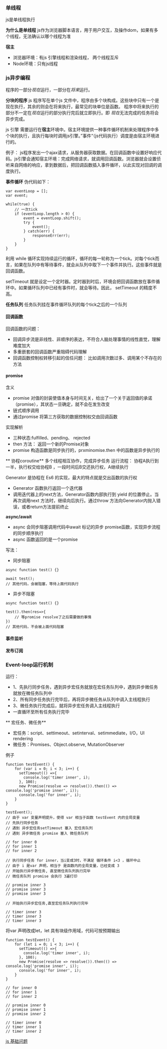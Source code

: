 ### 单线程
js是单线程执行

**为什么是单线程**
js作为浏览器脚本语言，用于用户交互，及操作dom，如果有多个线程，无法确认以哪个线程为准

**宿主**

- 浏览器环境：有js 引擎线程和渲染线程， 两个线程互斥
- Node环境：只有js线程


### js异步编程

程序的一部分*现在*运行，一部分在*将来*运行。

**分块的程序**
js 程序写在单个js 文件中，程序由多个块构成。这些块中只有一个是现在执行，其余的则会在将来执行，最常见的块单位是函数。
程序中将来执行的部分不一定在*现在*运行的部分执行完后就立即执行。即 *现在*无法完成的任务将会异步完成。

js 引擎 需要运行在**宿主**环境中。宿主环境提供一种事件循环机制来处理程序中多个块的执行，且执行每块时调用js引擎。”事件“（js代码执行）调度是由宿主环境进行的。

例子：
js程序发出一个ajax请求，从服务器获取数据。在回调函数中设置好响应代码。js引擎会通知宿主环境：完成网络请求，就调用回调函数。浏览器就会设置侦听来自网络的响应，拿到数据后，把回调函数插入事件循环，以此实现对回调的调度执行。

**事件循环**
伪代码如下：
```
var eventLoop = [];
var event;

while(true) {
    // 一次tick
    if (eventLoop.length > 0) {
        event = eventLoop.shift();
        try {
            event();
        } catch(err) {
            responseErr(err);
        }
    }
}

```
利用 while 循环实现持续运行的循环，循环的每一轮称为一个tick。对每个tick而言，如果在队列中有等待事件，就会从队列中取下一个事件并执行。这些事件就是回调函数。

setTimeout 就是设定一个定时器。定时器到时后，环境会把回调函数放在事件循环中。如果循环队列中已经有事件时，就会等待。因此， setTimeout 的精度不高。 

**任务队列**
任务队列挂在事件循环队列的每个tick之后的一个队列

#### 回调函数

回调函数的问题：

- 回调异步流是非线性、非顺序的表达，不符合人脑处理事情的线性直觉，理解难度加大
- 多重嵌套的回调函数严重阻碍代码理解
- 回调函数控制权转移引起的信任问题： 比如调用次数过多、调用某个不存在的方法


#### promise
含义
- promise 对值的封装使值本身与时间无关，给出了一个关于返回值的承诺（promise），其状态一旦确定，就不会在发生改变
- 链式顺序调用
- 通过promise 将第三方获取的数据控制权交由回调函数

实现解析
- 三种状态:fulfilled、pending、 rejected
- then 方法： 返回一个新的Promise对象
- promise 构造函数是同步执行的，prxminomise.then 中的函数是异步执行的


** 协程coroutine**
多个线程相互协作，完成异步任务
运行流程： 协程A执行到一半，执行权交给协程B ，一段时间后B交还执行权，A继续执行

Generator 是协程在 Es6 的实现，最大的特点就是交出函数的执行权
- Generator 函数执行返回一个迭代器
- 调用迭代器上的next方法，Generator函数内部执行到 yield 的位置停止。当再次调用next 方法时，继续向后执行。通过throw 方法向Generator内抛入错误，或者return方法提前终止


**async/await** 
- async 会同步阻塞调用代码中await 标记的异步 promise函数，实现异步流程的同步顺序执行
- async 函数返回的是一个promise 

写法：
- 同步阻塞
```
async function test() {}

await test();
// 其他代码，会被阻塞，等待上面代码执行

```


- 异步不阻塞
```
async function test() {}

test().then(res=>{
    // 等promise resolve了之后需要做的事情
})
// 其他代码，不会被上面代码阻塞

```

#### 事件监听

#### 发布订阅


### Event-loop运行机制

运行：
- 1、先执行同步任务，遇到异步宏任务就放在宏任务队列中，遇到异步微任务就放在微任务队列中
- 2、所有同步任务执行完毕后，再将异步微任务从队列中调入主线程执行
- 3、微任务执行完成后，就将异步宏任务调入主线程执行
- 一直循环至所有任务执行完毕

** 宏任务、微任务**
- 宏任务：script、settimeout、setinterval、setimmediate，I/O，UI rendering
- 微任务：Promises、Object.observe, MutationObserver


例子

```
function testEvent() {
    for (var i = 0; i < 3; i++) {
      setTimeout(() =>{
        console.log('timer inner', i);  
      }, 100);
      new Promise(resolve => resolve()).then(() => console.log('promise inner', i));
      console.log('for inner', i);    
    }  
}
 
testEvent();
// 由于 var 变量声明提升，使得 var 相当于函数 testEvent 内的全局变量
// 先执行同步任务
// 遇到 异步宏任务setTimeout 塞入 宏任务队列
// 遇到 异步微任务 promise 塞入 微任务队列

// for inner 0  
// for inner 1
// for inner 2

// 执行同步任务 for inner，当i变成3时，不满足 循环条件 i<3 ，循环中止
// 由于 i 是var 声明，相当于 是函数内的全局变量，已经变成 3 
// 开始执行异步微任务, 直至微任务队列执行完毕
// 微任务队列 promise 会执行 3遍打印

// promise inner 3
// promise inner 3
// promise inner 3

// 开始执行异步宏任务,直至宏任务队列执行完毕

// timer inner 3
// timer inner 3
// timer inner 3

```


将var 声明改成let，let 具有块级作用域，代码可按预期输出

```
function testEvent() {
    for (let i = 0; i < 3; i++) {
      setTimeout(() =>{
        console.log('timer inner', i);  
      }, 100);
      new Promise(resolve => resolve()).then(() => console.log('promise inner', i));
      console.log('for inner', i);    
    }  
}
 
// for inner 0  
// for inner 1
// for inner 2

// promise inner 0
// promise inner 1
// promise inner 2

// timer inner 0
// timer inner 1
// timer inner 2

```





[js 基础问题](https://juejin.cn/post/6966781111888265253?utm_source=gold_browser_extension)